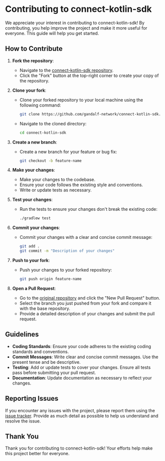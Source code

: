 # Contributing to connect-kotlin-sdk

We appreciate your interest in contributing to connect-kotlin-sdk! By contributing, you help improve the project and make it more useful for everyone. This guide will help you get started.

## How to Contribute

1. **Fork the repository**:
   - Navigate to the [connect-kotlin-sdk repository](https://github.com/gandalf-network/connect-kotlin-sdk).
   - Click the "Fork" button at the top-right corner to create your copy of the repository.

2. **Clone your fork**:
   - Clone your forked repository to your local machine using the following command:

     ```sh
     git clone https://github.com/gandalf-network/connect-kotlin-sdk.git
     ```

   - Navigate to the cloned directory:

     ```sh
     cd connect-kotlin-sdk
     ```

3. **Create a new branch**:
   - Create a new branch for your feature or bug fix:

     ```sh
     git checkout -b feature-name
     ```

4. **Make your changes**:
   - Make your changes to the codebase.
   - Ensure your code follows the existing style and conventions.
   - Write or update tests as necessary.

5. **Test your changes**:
   - Run the tests to ensure your changes don't break the existing code:

     ```sh
     ./gradlew test
     ```

6. **Commit your changes**:
   - Commit your changes with a clear and concise commit message:

     ```sh
     git add .
     git commit -m "Description of your changes"
     ```

7. **Push to your fork**:
   - Push your changes to your forked repository:

     ```sh
     git push origin feature-name
     ```

8. **Open a Pull Request**:
   - Go to the [original repository](https://github.com/gandalf-network/connect-kotlin-sdk) and click the "New Pull Request" button.
   - Select the branch you just pushed from your fork and compare it with the base repository.
   - Provide a detailed description of your changes and submit the pull request.

## Guidelines

- **Coding Standards**: Ensure your code adheres to the existing coding standards and conventions.
- **Commit Messages**: Write clear and concise commit messages. Use the present tense and be descriptive.
- **Testing**: Add or update tests to cover your changes. Ensure all tests pass before submitting your pull request.
- **Documentation**: Update documentation as necessary to reflect your changes.

## Reporting Issues

If you encounter any issues with the project, please report them using the [issue tracker](https://github.com/gandalf-network/connect-kotlin-sdk/issues). Provide as much detail as possible to help us understand and resolve the issue.

## Thank You

Thank you for contributing to connect-kotlin-sdk! Your efforts help make this project better for everyone.
